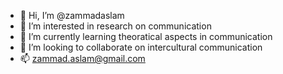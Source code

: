 - 👋 Hi, I’m @zammadaslam
- 👀 I’m interested in research on communication
- 🌱 I’m currently learning theoratical aspects in communication
- 💞️ I’m looking to collaborate on intercultural communication
- 📫 zammad.aslam@gmail.com

<!---
zammadaslam/zammadaslam is a ✨ special ✨ repository because its `README.md` (this file) appears on your GitHub profile.
You can click the Preview link to take a look at your changes.
--->
